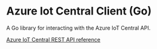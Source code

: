 # Azure Iot Central Client (Go)

A Go library for interacting with the Azure IoT Central API.

[Azure IoT Central REST API reference](https://learn.microsoft.com/en-us/rest/api/iotcentral/)